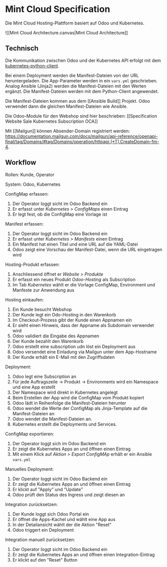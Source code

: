 
# Mint Cloud Specification

Die Mint Cloud Hosting-Plattform basiert auf Odoo und Kubernetes.

![[Mint Cloud Architecture.canvas|Mint Cloud Architecture]]

## Technisch

Die Kommunikation zwischen Odoo und der Kubernetes API erfolgt mit dem [kubernetes-python-client](https://kubernetes.readthedocs.io/en/latest/).

Bei einem Deployment werden die Manifest-Dateien von der URL heruntergeladen. Die App-Parameter werden in ein `vars.yml` geschrieben. Analog Ansible (Jinja2) werden die Manifest-Dateien mit den Werten ergänzt. Die Manifest-Dateien werden mit dem Python-Client angewendet.

Die Manifest-Dateien kommen aus dem [[Ansible Build]] Projekt. Odoo verwendet dann die gleichen Manifest-Dateien wie Ansible.

Die Odoo-Module für den Webshop sind hier beschrieben: [[Specification Website Sale Kubernetes Subscription OCA]]

Mit [[Mailgun]] können Absender-Domain registriert werden: <https://documentation.mailgun.com/docs/mailgun/api-reference/openapi-final/tag/Domains/#tag/Domains/operation/httpapi.(*T).CreateDomain-fm-4>.

## Workflow

Rollen: Kunde, Operator

System: Odoo, Kubernetes

ConfigMap erfassen:

1. Der Operator loggt sicht im Odoo Backend ein
2. Er erfasst unter *Kubernetes > ConfigMaps* einen Eintrag
3. Er legt fest, ob die ConfigMap eine Vorlage ist

Manifest erfassen:

1. Der Operator loggt sicht im Odoo Backend ein
2. Er erfasst unter *Kubernetes > Manifests* einen Eintrag
3. Ein Manifest hat einen Titel und eine URL auf die YAML-Datei
4. Odoo zeigt eine Vorschau der Manifest-Datei, wenn die URL eingetragen wird

Hosting-Produkt erfassen:

1. Anschliessend öffnet er *Website > Produkte*
2. Er erfasst ein neues Produkt *Odoo-Hosting* als Subscription
3. Im Tab *Kubernetes* wählt er die Vorlage ConfigMap, Environment und Manfeste zur Anwendung aus

Hosting einkaufen:

1. Ein Kunde besucht Webshop
2. Der Kunde legt ein Odo-Hosting in den Warenkorb
3. Im Checkout-Prozess gibt der Kunde einen Appnamen ein
4. Er sieht einen Hinweis, dass der Appname als Subdomain verwendet wird
5. Odoo validiert die Eingabe des Appnamen
6. Der Kunde bezahlt den Warenkorb
7. Odoo erstellt eine subscription udn löst ein Deployment aus
8. Odoo versendet eine Einladung via Mailgun unter dem App-Hostname
9. Der Kunde erhält ein E-Mail mit den Zugriffsdaten

Deployment:

1. Odoo legt eine Subscription an
2. Für jede Auftragszeile -> Produkt -> Environments wird ein Namespace und eine App erstellt
3. Der Namespace wird direkt in Kubernetes angelegt
4. Beim Erstellen der App wird die ConfigMap vom Produkt kopiert
5. Odoo lädt in Reihenfolge die Manifest-Dateien herunter
6. Odoo wendet die Werte der ConfigMap als Jinja-Template auf die Manifest-Dateien an
7. Odoo wendet die Manifest-Dateien an.
8. Kubernetes erstellt die Deployments und Services.

ConfigMap exportieren:

1. Der Operator loggt sich im Odoo Backend ein
2. Er zeigt die Kubernetes Apps an und öffnen einen Eintrag
3. Mit einem Klick auf *Aktion > Export ConfigMAp* erhält er ein Ansible `vars.yml`

Manuelles Deployment:

1. Der Operator loggt sicht im Odoo Backend ein
2. Er zeigt die Kubernetes Apps an und öffnen einen Eintrag
3. Er klickt auf "Apply" und "Update"
4. Odoo prüft den Status des Ingress und zeigt diesen an

Integration zurücksetzen:

1. Der Kunde loggt sich Odoo Portal ein
2. Er öffnet die Apps-Kachel und wählt eine App aus
3. In der Detailansicht wählt der die Aktion "Reset"
4. Odoo triggert ein Deployment

Integration manuell zurücksetzen:

1. Der Operator loggt sicht im Odoo Backend ein
2. Er zeigt die Kubernetes Apps an und öffnen einen Integration-Eintrag
3. Er klickt auf den "Reset" Button
